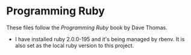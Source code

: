 # Programming Ruby
These files follow the _*Programming Ruby*_ book by Dave Thomas.

- I have installed ruby 2.0.0-195 and it's being managed by rbenv. It is also set as the local ruby version to this project.

